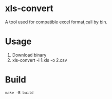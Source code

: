 # xls-convert
A tool used for compatible excel format,call by bin.

# Usage
1. Download binary
2. xls-convert -i 1.xls -o 2.csv

# Build
```shell
make -B build
```
